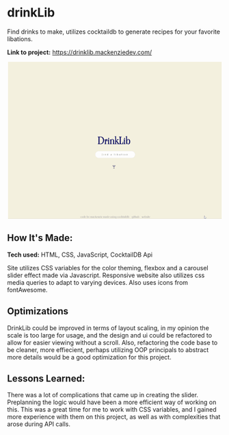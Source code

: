 # drinkLib

Find drinks to make, utilizes cocktaildb to generate recipes for your favorite libations.

**Link to project:** https://drinklib.mackenziedev.com/
<p align="center">
<img src="https://github.com/mac-kenzie-lee/drinkLib/blob/master/large-small-dlib.gif?raw=true" alt="small mobile gif of drink lib">

</p>

## How It's Made:

**Tech used:** HTML, CSS, JavaScript, CocktailDB Api

Site utilizes CSS variables for the color theming, flexbox and a carousel slider effect made via Javascript. Responsive website also utilizes css media queries to adapt to varying devices.
Also uses icons from fontAwesome. 

## Optimizations

DrinkLib could be improved in terms of layout scaling, in my opinion the scale is too large for usage, and the design and ui could be refactored to allow for easier viewing without a scroll.
Also, refactoring the code base to be cleaner, more effiecient, perhaps utilizing OOP principals to abstract more details would be a good optimization for this project. 

## Lessons Learned:

There was a lot of complications that came up in creating the slider. Preplanning the logic would have been a more efficient way of working on this. 
This was a great time for me to work with CSS variables, and I gained more experience with them on this project, as well as with complexities that arose during API calls.
